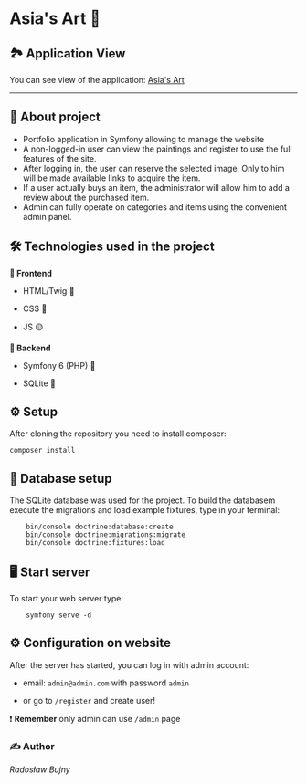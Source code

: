 # Asia's Art 🎨

## 🏞 Application View

You can see view of the application: [Asia's Art](https://lushprojects.github.io/asia/asia.html)

---

## 📖 About project

* Portfolio application in Symfony allowing to manage the website
* A non-logged-in user can view the paintings and register to use the full features of the site.
* After logging in, the user can reserve the selected image. Only to him will be made available links to acquire the item.
* If a user actually buys an item, the administrator will allow him to add a review about the purchased item.
* Admin can fully operate on categories and items using the convenient admin panel. 

## 🛠 Technologies used in the project
**🍊 Frontend**

- HTML/Twig 🌱

- CSS 🔵

- JS 🟡

**🍑 Backend**

- Symfony 6 (PHP) 🐘

- SQLite 🐬


## ⚙️ Setup

After cloning the repository you need to install composer:

```
composer install
```

## 📙 Database setup

The SQLite database was used for the project.
To build the databasem execute the migrations and load example fixtures, type in your terminal:
```
    bin/console doctrine:database:create
    bin/console doctrine:migrations:migrate
    bin/console doctrine:fixtures:load
```

## 🖥️ Start server

To start your web server type:

```
    symfony serve -d
```

## ⚙️ Configuration on website

After the server has started, you can log in with admin account:
- email: `admin@admin.com` with password `admin`

- or go to `/register` and create user!

❗ **Remember** only admin can use `/admin` page

### ✍️ Author

*Radosław Bujny*
